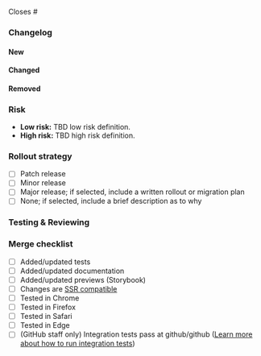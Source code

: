 <!-- Provide the GitHub issue that this issue closes. Start typing the number or name of the issue after the # below. -->

Closes #

<!-- Provide an overview of the changes, including before/after screenshots, videos, or graphs when helpful -->

### Changelog

<!-- Under the headings below, list out relevant API changes that this Pull Request introduces -->

#### New

<!-- List of things added in this PR -->

#### Changed

<!-- List of things changed in this PR -->

#### Removed

<!-- List of things removed in this PR -->

### Risk

- **Low risk:** TBD low risk definition. <!-- (`risk:low`) -->
- **High risk:** TBD high risk definition. <!-- (`risk:high`) -->

### Rollout strategy

<!-- How do you recommend this change to be rolled out? Refer to [contributor docs on Versioning](https://github.com/primer/react/blob/main/contributor-docs/versioning.md) for details. -->

- [ ] Patch release <!-- (`release:patch`) -->
- [ ] Minor release <!-- (`release:minor`) -->
- [ ] Major release; if selected, include a written rollout or migration plan <!-- (`release:major`) -->
- [ ] None; if selected, include a brief description as to why

### Testing & Reviewing

<!-- Describe any specific details to help reviewers test or review this Pull Request -->

### Merge checklist

- [ ] Added/updated tests
- [ ] Added/updated documentation
- [ ] Added/updated previews (Storybook)
- [ ] Changes are [SSR compatible](https://github.com/primer/react/blob/main/contributor-docs/CONTRIBUTING.md#ssr-compatibility)
- [ ] Tested in Chrome
- [ ] Tested in Firefox
- [ ] Tested in Safari
- [ ] Tested in Edge
- [ ] (GitHub staff only) Integration tests pass at github/github ([Learn more about how to run integration tests](https://github.com/github/primer-engineering/blob/main/how-we-work/testing-primer-react-pr-at-dotcom.md))

<!-- Take a look at the [What we look for in reviews](https://github.com/primer/react/blob/main/contributor-docs/CONTRIBUTING.md#what-we-look-for-in-reviews) section of the contributing guidelines for more information on how we review PRs. -->
